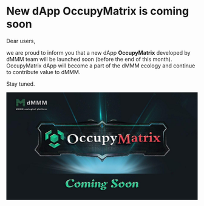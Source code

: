 # New dApp OccupyMatrix is coming soon

Dear users, 

we are proud to inform you that a new dApp **OccupyMatrix** developed by dMMM team will be launched soon (before the end of this month). OccupyMatrix dApp will become a part of the dMMM ecology and continue to contribute value to dMMM.

Stay tuned.

![OccupyMatrix is coming soon](/resources/occupymatrix_coming_soon.jpg)
